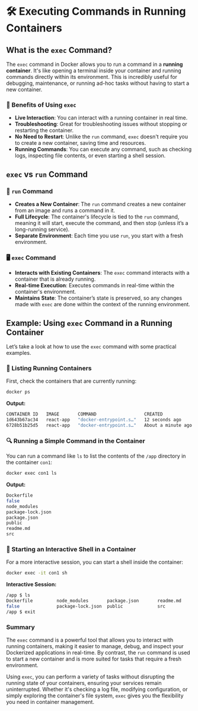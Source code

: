 # 🛠️ Executing Commands in Running Containers

## What is the `exec` Command?

The `exec` command in Docker allows you to run a command in a **running container**. It's like opening a terminal inside your container and running commands directly within its environment. This is incredibly useful for debugging, maintenance, or running ad-hoc tasks without having to start a new container.

### 🌟 Benefits of Using `exec`

- **Live Interaction**: You can interact with a running container in real time.
- **Troubleshooting**: Great for troubleshooting issues without stopping or restarting the container.
- **No Need to Restart**: Unlike the `run` command, `exec` doesn't require you to create a new container, saving time and resources.
- **Running Commands**: You can execute any command, such as checking logs, inspecting file contents, or even starting a shell session.

## `exec` vs `run` Command

### 🔄 `run` Command

- **Creates a New Container**: The `run` command creates a new container from an image and runs a command in it.
- **Full Lifecycle**: The container's lifecycle is tied to the `run` command, meaning it will start, execute the command, and then stop (unless it’s a long-running service).
- **Separate Environment**: Each time you use `run`, you start with a fresh environment.

### 🖥️ `exec` Command

- **Interacts with Existing Containers**: The `exec` command interacts with a container that is already running.
- **Real-time Execution**: Executes commands in real-time within the container's environment.
- **Maintains State**: The container’s state is preserved, so any changes made with `exec` are done within the context of the running environment.

## Example: Using `exec` Command in a Running Container

Let’s take a look at how to use the `exec` command with some practical examples.

### 📜 Listing Running Containers

First, check the containers that are currently running:

```bash
docker ps
```

**Output:**

```bash
CONTAINER ID   IMAGE       COMMAND                  CREATED              STATUS          PORTS                    NAMES 
1d643b67ac34   react-app   "docker-entrypoint.s…"   12 seconds ago       Up 6 seconds    0.0.0.0:8000->3000/tcp   con1  
6728b51b25d5   react-app   "docker-entrypoint.s…"   About a minute ago   Up 54 seconds   3000/tcp                 blue_whale
```

### 🔍 Running a Simple Command in the Container

You can run a command like `ls` to list the contents of the `/app` directory in the container `con1`:

```bash
docker exec con1 ls
```

**Output:**

```bash
Dockerfile       
false
node_modules     
package-lock.json
package.json     
public
readme.md        
src
```

### 🚀 Starting an Interactive Shell in a Container

For a more interactive session, you can start a shell inside the container:

```bash
docker exec -it con1 sh
```

**Interactive Session:**

```bash
/app $ ls
Dockerfile         node_modules       package.json       readme.md
false              package-lock.json  public             src
/app $ exit
```

### Summary

The `exec` command is a powerful tool that allows you to interact with running containers, making it easier to manage, debug, and inspect your Dockerized applications in real-time. By contrast, the `run` command is used to start a new container and is more suited for tasks that require a fresh environment.

Using `exec`, you can perform a variety of tasks without disrupting the running state of your containers, ensuring your services remain uninterrupted. Whether it's checking a log file, modifying configuration, or simply exploring the container's file system, `exec` gives you the flexibility you need in container management.
